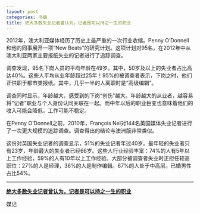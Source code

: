 ```yaml
---
layout: post
categories: 书摘
title: 绝大多数失业记者曾认为，记者是可以持之一生的职业
---
```


2012年，澳大利亚媒体经历了历史上最严重的一次行业收缩。Penny O’Donnell和他的同事展开一项“New Beats”的研究计划。这项计划对95名，在2012年中从澳大利亚两家主要报纸失业的记者进行了追踪调查。

调查发现，95名下岗人员的平均年龄在49岁。其中，50岁及以上的失业者占比高达40%。这些人平均从业年龄超过25年！95%的被调查者表示，下岗之时，他们正供职于都市类报纸。其中，几乎一半的人离职时是“高级编辑”。

调查同时显示，年龄越大，感受到的下岗“创伤”越大。年龄越大的从业者，越容易将“记者”职业与个人身份认同关联在一起。而中年以后的职业巨变也意味着他们的收入可能会降低，工作可能不稳定。

在Penny O’Donnell之前，2010年，François Nel对144名英国媒体失业记者进行了一次更大规模的追踪调查。调查得出的结论与澳洲版非常类似。

这份对英国失业记者的调查显示，51%的失业记者年过40岁。最年轻的失业者只有23岁，年龄最大的失业者已经66岁。这些人行业经验丰富：74%的人有5年以上工作经验，59%的人有10年以上工作经验。大部分被调查者失业时正担任较高职位：27%的人是经理，36%的人是制作编辑。67%的人处于中高层。已婚男性占比54%。

---

**[绝大多数失业记者曾认为，记者是可以持之一生的职业](https://mp.weixin.qq.com/s/_1w0UwkpeN05CTool6E3Bg)**

媒记